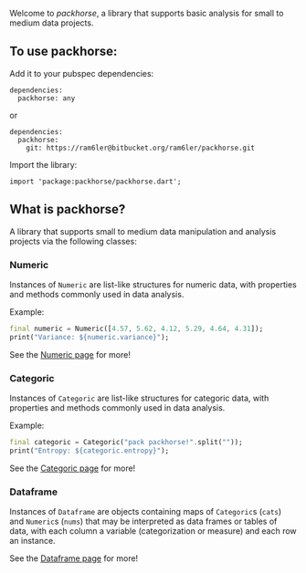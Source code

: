 
Welcome to *packhorse*, a library that supports basic analysis for small to medium data projects.

## To use packhorse:

Add it to your pubspec dependencies:

```
dependencies:
  packhorse: any
```

or

```
dependencies:
  packhorse:
    git: https://ram6ler@bitbucket.org/ram6ler/packhorse.git
```

Import the library:

```
import 'package:packhorse/packhorse.dart';
```

## What is packhorse?

A library that supports small to medium data manipulation and analysis projects via the following classes:

### Numeric

Instances of `Numeric` are list-like structures for numeric data, with properties and methods commonly used in data analysis.

Example:

```dart
final numeric = Numeric([4.57, 5.62, 4.12, 5.29, 4.64, 4.31]);
print("Variance: ${numeric.variance}");
```

See the [Numeric page](numeric.md) for more!

### Categoric

Instances of `Categoric` are list-like structures for categoric data, with properties and methods commonly used in data analysis.

Example:

```dart
final categoric = Categoric("pack packhorse!".split(""));
print("Entropy: ${categoric.entropy}");
```

See the [Categoric page](categoric.md) for more!

### Dataframe

Instances of `Dataframe` are objects containing maps of `Categoric`s (`cats`) and `Numeric`s (`nums`) that may be interpreted as data frames or tables of data, with each column a variable (categorization or measure) and each row an instance.

See the [Dataframe page](dataframe.md) for more!